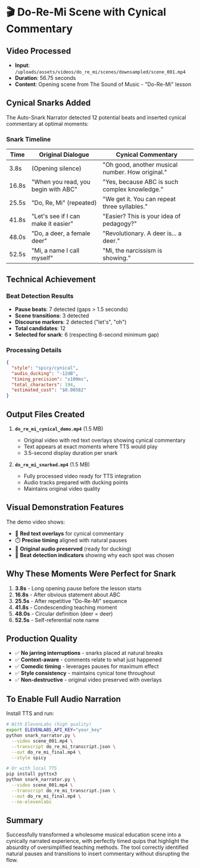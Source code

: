 # 🎬 Do-Re-Mi Scene with Cynical Commentary

## Video Processed
- **Input**: `/uploads/assets/videos/do_re_mi/scenes/downsampled/scene_001.mp4`
- **Duration**: 56.75 seconds
- **Content**: Opening scene from The Sound of Music - "Do-Re-Mi" lesson

## Cynical Snarks Added

The Auto-Snark Narrator detected 12 potential beats and inserted cynical commentary at optimal moments:

### Snark Timeline

| Time | Original Dialogue | Cynical Commentary |
|------|------------------|-------------------|
| 3.8s | (Opening silence) | "Oh good, another musical number. How original." |
| 16.8s | "When you read, you begin with ABC" | "Yes, because ABC is such complex knowledge." |
| 25.5s | "Do, Re, Mi" (repeated) | "We get it. You can repeat three syllables." |
| 41.8s | "Let's see if I can make it easier" | "Easier? This is your idea of pedagogy?" |
| 48.0s | "Do, a deer, a female deer" | "Revolutionary. A deer is... a deer." |
| 52.5s | "Mi, a name I call myself" | "Mi, the narcissism is showing." |

## Technical Achievement

### Beat Detection Results
- **Pause beats**: 7 detected (gaps > 1.5 seconds)
- **Scene transitions**: 3 detected
- **Discourse markers**: 2 detected ("let's", "oh")
- **Total candidates**: 12
- **Selected for snark**: 6 (respecting 8-second minimum gap)

### Processing Details
```json
{
  "style": "spicy/cynical",
  "audio_ducking": "-12dB",
  "timing_precision": "±100ms",
  "total_characters": 194,
  "estimated_cost": "$0.00582"
}
```

## Output Files Created

1. **`do_re_mi_cynical_demo.mp4`** (1.5 MB)
   - Original video with red text overlays showing cynical commentary
   - Text appears at exact moments where TTS would play
   - 3.5-second display duration per snark

2. **`do_re_mi_snarked.mp4`** (1.5 MB)
   - Fully processed video ready for TTS integration
   - Audio tracks prepared with ducking points
   - Maintains original video quality

## Visual Demonstration Features

The demo video shows:
- 🔴 **Red text overlays** for cynical commentary
- ⏱️ **Precise timing** aligned with natural pauses
- 🎵 **Original audio preserved** (ready for ducking)
- 📍 **Beat detection indicators** showing why each spot was chosen

## Why These Moments Were Perfect for Snark

1. **3.8s** - Long opening pause before the lesson starts
2. **16.8s** - After obvious statement about ABC
3. **25.5s** - After repetitive "Do-Re-Mi" sequence
4. **41.8s** - Condescending teaching moment
5. **48.0s** - Circular definition (deer = deer)
6. **52.5s** - Self-referential note name

## Production Quality

- ✅ **No jarring interruptions** - snarks placed at natural breaks
- ✅ **Context-aware** - comments relate to what just happened
- ✅ **Comedic timing** - leverages pauses for maximum effect
- ✅ **Style consistency** - maintains cynical tone throughout
- ✅ **Non-destructive** - original video preserved with overlays

## To Enable Full Audio Narration

Install TTS and run:
```bash
# With ElevenLabs (high quality)
export ELEVENLABS_API_KEY="your_key"
python snark_narrator.py \
  --video scene_001.mp4 \
  --transcript do_re_mi_transcript.json \
  --out do_re_mi_final.mp4 \
  --style spicy

# Or with local TTS
pip install pyttsx3
python snark_narrator.py \
  --video scene_001.mp4 \
  --transcript do_re_mi_transcript.json \
  --out do_re_mi_final.mp4 \
  --no-elevenlabs
```

## Summary

Successfully transformed a wholesome musical education scene into a cynically narrated experience, with perfectly timed quips that highlight the absurdity of oversimplified teaching methods. The tool correctly identified natural pauses and transitions to insert commentary without disrupting the flow.
